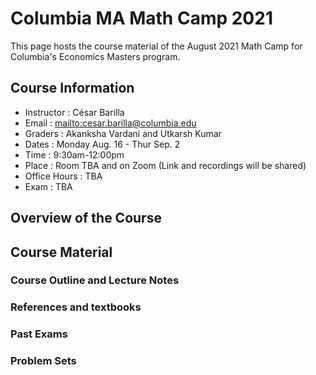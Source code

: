 # Columbia MA Math Camp 2021
This page hosts the course material of the August 2021 Math Camp for Columbia's Economics Masters program.


## Course Information

* Instructor : César Barilla
* Email : <mailto:cesar.barilla@columbia.edu>
* Graders : Akanksha Vardani and Utkarsh Kumar
* Dates : Monday Aug. 16 - Thur Sep. 2 
* Time : 9:30am-12:00pm
* Place : Room TBA and on Zoom (Link and recordings will be shared)
* Office Hours : TBA
* Exam : TBA

## Overview of the Course

## Course Material

### Course Outline and Lecture Notes

### References and textbooks

### Past Exams

### Problem Sets
